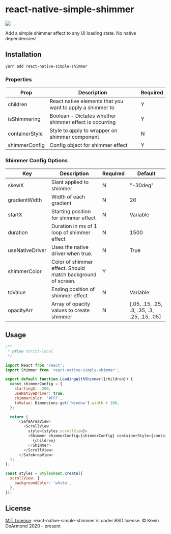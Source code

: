 # react-native-simple-shimmer
![](../media/shimmer-example.gif?raw=true)

Add a simple shimmer effect to any UI loading state.
No native dependencies!

## Installation

```sh
yarn add react-native-simple-shimmer
```



### Properties
| Prop           | Description                                               | Required |
|----------------|-----------------------------------------------------------|----------|
| children       | React native elements that you want to apply a shimmer to | Y        |
| isShimmering   | Boolean - Dictates whether shimmer effect is occurring    | Y        |
| containerStyle | Style to apply to wrapper on shimmer component            | N        |
| shimmerConfig  | Config object for shimmer effect                          | Y        |

### Shimmer Config Options
| Key             | Description                                                 | Required | Default                                     |
|-----------------|-------------------------------------------------------------|----------|---------------------------------------------|
| skewX           | Slant applied to shimmer                                    | N        | "-30deg"                                    |
| gradientWidth   | Width of each gradient                                      | N        | 20                                          |
| startX          | Starting position for shimmer effect                        | N        | Variable                                    |
| duration        | Duration in ms of 1 loop of shimmer effect                  | N        | 1500                                        |
| useNativeDriver | Uses the native driver when true.                           | N        | True                                        |
| shimmerColor    | Color of shimmer effect. Should match background of screen. | Y        |                                             |
| toValue         | Ending position of shimmer effect                           | N        | Variable                                    |
| opacityArr      | Array of opacity values to create shimmer                   | N        | [.05, .15, .25, .3, .35, .3, .25, .15, .05] |

## Usage
```js
/**
 * @flow strict-local
 */

import React from 'react';
import Shimmer from 'react-native-simple-shimmer';

export default function LoadingWithShimmer({children}) {
  const shimmerConfig = {
    startingX: -200,
    useNativeDriver: true,
    shimmerColor: '#FFF',
    toValue: Dimensions.get('window').width + 100,
  };

  return (
      <SafeAreaView>
        <ScrollView
          style={styles.scrollView}>
          <Shimmer shimmerConfig={shimmerConfig} containerStyle={containerStyle} isShimmering={true}>
            {children}
          </Shimmer>
        </ScrollView>
      </SafeAreaView>
  );
};

const styles = StyleSheet.create({
  scrollView: {
    backgroundColor: 'white',
  },
});

```

## License

[MIT License](http://opensource.org/licenses/mit-license.html). react-native-simple-shimmer is under BSD license. © Kevin DeArmond 2020 - present
